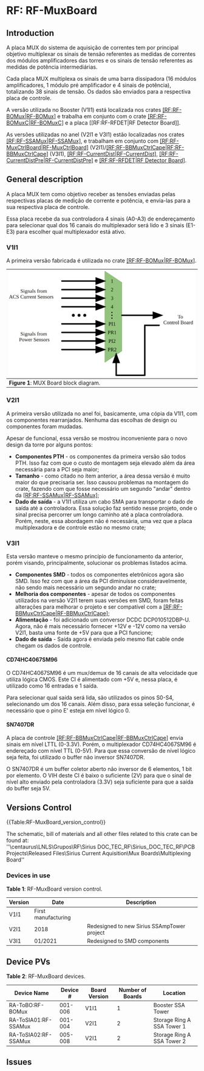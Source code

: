 # RF: RF-MuxBoard

## Introduction

A placa MUX do sistema de aquisição de correntes tem por principal objetivo multiplexar os sinais de tensão referentes as medidas de correntes dos módulos amplificadores das torres e os sinais de tensão referentes as medidas de potência intermediárias.

Cada placa MUX multiplexa os sinais de uma barra dissipadora (16 módulos amplificadores, 1 módulo pré amplificador e 4 sinais de potência), totalizando 38 sinais de tensão. Os dados são enviados para a respectiva placa de controle.

A versão utilizada no Booster (V1I1) está localizada nos crates [[RF:RF-BOMux|RF-BOMux]](link) e trabalha em conjunto com o crate [[RF:RF-BOMuxC|RF-BOMuxC]](link) e a placa [[RF:RF-RFDET|RF Detector Board]].

As versões utilizadas no anel (V2I1 e V3I1) estão localizadas nos crates [[RF:RF-SSAMux|RF-SSAMux]](link), e trabalham em conjunto com [[RF:RF-MuxCtrlBoard|RF-MuxCtrlBoard]](link) (V2I1)/[[RF:RF-BBMuxCtrlCape|RF:RF-BBMuxCtrlCape]](link) (V3I1), [[RF:RF-CurrentDist|RF-CurrentDist]](link), [[RF:RF-CurrentDistPre|RF-CurrentDistPre]](link) e [[RF:RF-RFDET|RF Detector Board]](link).

## General description

A placa MUX tem como objetivo receber as tensões enviadas pelas respectivas placas de medição de corrente e potência, e envia-las para a sua respectiva placa de controle.

Essa placa recebe da sua controladora 4 sinais (A0-A3) de endereçamento para selecionar qual dos 16 canais do multiplexador será lido e 3 sinais (E1-E3) para escolher qual multiplexador está ativo. 

### V1I1

A primeira versão fabricada é utilizada no crate [[RF:RF-BOMux|RF-BOMux]](link). 

|![](/img/groups/rf/mux_board/RF-MuxBoard_block_diagram.svg)|
|-|
|**Figure 1**: MUX Board block diagram.|

### V2I1

A primeira versão utilizada no anel foi, basicamente, uma cópia da V1I1, com os componentes rearranjados. Nenhuma das escolhas de design ou componentes foram mudadas. 

Apesar de funcional, essa versão se mostrou inconveniente para o novo design da torre por alguns pontos:

*  **Componentes PTH** - os componentes da primeira versão são todos PTH. Isso faz com que o custo de montagem seja elevado além da área necessária para a PCI seja maior;
* **Tamanho** - como citado no item anterior, a área dessa versão é muito maior do que precisaria ser. Isso causou problemas na montagem do crate, fazendo com que fosse necessário um segundo "andar" dentro da [[RF:RF-SSAMux|RF-SSAMux]](link);
* **Dado de saída** - a V1I1 utiliza um cabo SMA para transportar o dado de saída até a controladora. Essa solução faz sentido nesse projeto, onde o sinal precisa percorrer um longo caminho até a placa controladora. Porém, neste, essa abordagem não é necessária, uma vez que a placa multiplexadora e de controle estão no mesmo crate;

### V3I1

Esta versão manteve o mesmo princípio de funcionamento da anterior, porém visando, principalmente, solucionar os problemas listados acima.

* **Componentes SMD** - todos os componentes eletrônicos agora são SMD. Isso fez com que a área da PCI diminuísse consideravelmente, não sendo mais necessário um segundo andar no crate;
* **Melhoria dos componentes** - apesar de todos os componentes utilizados na versão V2I1 terem suas versões em SMD, foram feitas alterações para melhorar o projeto e ser compatível com a [[RF:RF-BBMuxCtrlCape|RF-BBMuxCtrlCape]](link);
* **Alimentação** - foi adicionado um conversor DCDC DCP010512DBP-U. Agora, não é mais necessário fornecer +12V e -12V como na versão V2I1, basta uma fonte de +5V para que a PCI funcione;
* **Dado de saída** - Saída agora é enviada pelo mesmo flat cable onde chegam os dados de controle.

#### CD74HC4067SM96

O CD74HC4067SM96 é um mux/demux de 16 canais de alta velocidade que utiliza lógica CMOS. Este CI é alimentado com +5V e, nessa placa, é utilizado como 16 entradas e 1 saída.

Para selecionar qual saída será lida, são utilizados os pinos S0-S4, selecionando um dos 16 canais. Além disso, para essa seleção funcionar, é necessário que o pino E' esteja em nível lógico 0.

#### SN7407DR

A placa de controle [[RF:RF-BBMuxCtrlCape|RF-BBMuxCtrlCape]](link) envia sinais em nível LTTL (0-3.3V). Porém, o multiplexador CD74HC4067SM96 é endereçado com nível TTL (0-5V). Para que essa conversão de nível lógico seja feita, foi utilizado o buffer não inversor SN7407DR.

O SN7407DR é um buffer coletor aberto não inversor de 6 elementos, 1 bit por elemento.  O VIH deste CI é baixo o suficiente (2V) para que o sinal de nível alto enviado pela controladora (3.3V) seja suficiente para que a saída do buffer seja 5V.

## Versions Control

{{Table:RF-MuxBoard_version_control}}

The schematic, bill of materials and all other files related to this crate can be found at: <br>
''\\centaurus\LNLS\Grupos\RF\Sirius DOC_TEC_RF\Sirius_DOC_TEC_RF\PCB Projects\Released Files\Sirius Current Aquisition\Mux Boards\Multiplexing Board''

### Devices in use

**Table 1**: RF-MuxBoard version control. 

|Version| Date| Description |
|-|-|-|
|V1I1| 	First manufacturing |
|V2I1| 2018| Redesigned to new Sirius SSAmpTower project |
|V3I1| 01/2021| Redesigned to SMD components  |

## Device PVs

**Table 2**: RF-MuxBoard devices.

|Device Name| Device #| Board Version| Number of Boards| Location |
|-|-|-|-|-|
|RA-ToBO:RF-BOMux| 001-006| V1I1| 1| Booster SSA Tower |
|RA-ToSIA01:RF-SSAMux| 001-004| V2I1| 2| Storage Ring A SSA Tower 1 |
|RA-ToSIA02:RF-SSAMux| 005-008| V2I1| 2| Storage Ring A SSA Tower 2 |

## Issues

